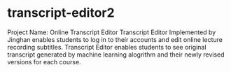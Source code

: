 # transcript-editor2
Project Name: Online Transcript Editor
Transcript Editor Implemented by Jinghan enables students to log in to their accounts and edit online lecture recording subtitles. Transcript Editor enables students to see original transcript generated by machine learning alogrithm and their newly revised versions for each course. 
